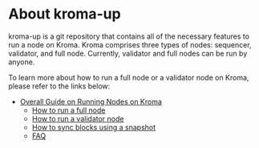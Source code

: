 # About kroma-up

kroma-up is a git repository that contains all of the necessary features to run a node on Kroma.
Kroma comprises three types of nodes: sequencer, validator, and full node. Currently, validator and full nodes can be run by anyone.

To learn more about how to run a full node or a validator node on Kroma, please refer to the links below:

- [Overall Guide on Running Nodes on Kroma](https://docs.kroma.network/developers/running-nodes-on-kroma)
    - [How to run a full node](https://docs.kroma.network/developers/running-nodes-on-kroma/running-a-full-node)
    - [How to run a validator node](https://docs.kroma.network/developers/running-nodes-on-kroma/running-a-validator-node)
    - [How to sync blocks using a snapshot](https://docs.kroma.network/developers/running-nodes-on-kroma/how-to-sync-blocks-using-a-snapshot)
    - [FAQ](https://docs.kroma.network/developers/running-nodes-on-kroma/faq)


